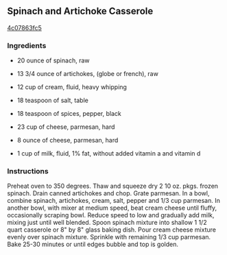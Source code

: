 ## Spinach and Artichoke Casserole

[4c07863fc5](http://www.food.com/recipe/spinach-and-artichoke-casserole-217764)

### Ingredients

 - 20 ounce of spinach, raw

 - 13 3/4 ounce of artichokes, (globe or french), raw

 - 12 cup of cream, fluid, heavy whipping

 - 18 teaspoon of salt, table

 - 18 teaspoon of spices, pepper, black

 - 23 cup of cheese, parmesan, hard

 - 8 ounce of cheese, parmesan, hard

 - 1 cup of milk, fluid, 1% fat, without added vitamin a and vitamin d

### Instructions

Preheat oven to 350 degrees. Thaw and squeeze dry 2 10 oz. pkgs. frozen spinach. Drain canned artichokes and chop. Grate parmesan. In a bowl, combine spinach, artichokes, cream, salt, pepper and 1/3 cup parmesan. In another bowl, with mixer at medium speed, beat cream cheese until fluffy, occasionally scraping bowl. Reduce speed to low and gradually add milk, mixing just until well blended. Spoon spinach mixture into shallow 1 1/2 quart casserole or 8" by 8" glass baking dish. Pour cream cheese mixture evenly over spinach mixture. Sprinkle with remaining 1/3 cup parmesan. Bake 25-30 minutes or until edges bubble and top is golden.